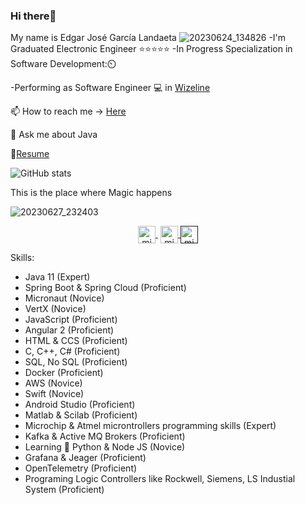 ### Hi there👋

My name is Edgar José García Landaeta
![20230624_134826](https://github.com/edgar643/edgar643/assets/54609461/af15e5f3-2960-41ad-8963-c13d818e02d5)
-I'm Graduated Electronic Engineer :star::star::star::star::star:
-In Progress Specialization in Software Development:⏲️

-Performing as Software Engineer :computer: in [Wizeline](https://www.wizeline.com/)

📫 How to reach me -> [Here](https://bit.ly/3ZR8FrP)

💬 Ask me about Java

📘[Resume](https://github.com/edgar643/edgar643/files/10486104/CV.Edgar.Garcia.ENG.pdf)

![GitHub stats](https://github-readme-stats.vercel.app/api?username=edgar643&show_icons=true&theme=dark)

This is the place where Magic happens

![20230627_232403](https://github.com/edgar643/edgar643/assets/54609461/e0a7897d-014c-4717-944b-4146ad9cfc8e)
<br>
<p align="center">
     <a href="https://www.youtube.com/channel/UCRQmogD06nB3yxXnZEV2iIw" target="blank" style='margin-right:4px'>
    <img align="center" src="https://cdn.jsdelivr.net/npm/simple-icons@3.0.1/icons/youtube.svg" alt="midudev" height="28px" width="28px" />
  </a>
  <a href="https://instagram.com/edgar643" target="blank">
    <img align="center" src="https://cdn.jsdelivr.net/npm/simple-icons@3.0.1/icons/instagram.svg" alt="midu.dev" height="28px" width="28px" />
  </a>
  <a href="" target="blank">
    <img align="center" src="https://cdn.jsdelivr.net/npm/simple-icons@3.0.1/icons/twitter.svg" alt="midudev" height="28px" width="28px" />
  </a>
</p>

Skills:
<br>
- Java 11 (Expert)
- Spring Boot & Spring Cloud (Proficient)
- Micronaut (Novice)
- VertX (Novice)
- JavaScript (Proficient)
- Angular 2 (Proficient)
- HTML & CCS (Proficient)
- C, C++, C# (Proficient)
- SQL, No SQL (Proficient)
- Docker (Proficient)
- AWS (Novice)
- Swift (Novice) 
- Android Studio (Proficient) 
- Matlab & Scilab (Proficient) 
- Microchip & Atmel microntrollers programming skills (Expert)
- Kafka & Active MQ Brokers (Proficient)
- Learning  :snake: Python & Node JS (Novice)
- Grafana & Jeager (Proficient) 
- OpenTelemetry (Proficient)
- Programing Logic Controllers like Rockwell, Siemens, LS Industial System (Proficient)
<!--**edgar643/edgar643** is a ✨ _special_ ✨ repository because its `README.md` (this file) appears on your GitHub profile.-->
